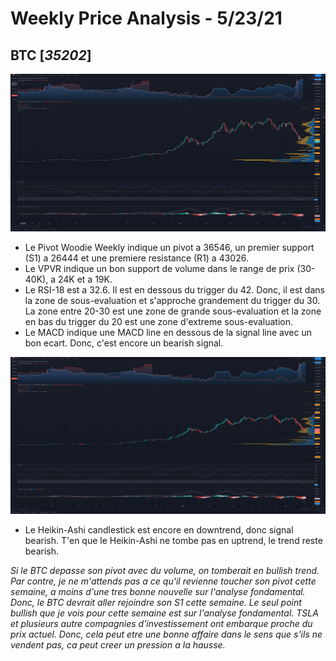 # Weekly Price Analysis - 5/23/21
## BTC [*35202*]

![BTC Chart](./images/Screenshot_20210523_165836.png "5/23/21")

+ Le Pivot Woodie Weekly indique un pivot a 36546, un premier support (S1) a 26444 et une premiere resistance (R1) a 43026.  
+ Le VPVR indique un bon support de volume dans le range de prix (30-40K), a 24K et a 19K.
+ Le RSI-18 est a 32.6. Il est en dessous du trigger du 42. Donc, il est dans la zone de sous-evaluation et s'approche grandement du trigger du 30. La zone entre 20-30 est une zone de grande sous-evaluation et la zone en bas du trigger du 20 est une zone d'extreme sous-evaluation.  
+ Le MACD indique une MACD line en dessous de la signal line avec un bon ecart. Donc, c'est encore un bearish signal.



![BTC Chart - Heikin-Ashi](./images/Screenshot_20210523_170030.png "5/23/21")

+ Le Heikin-Ashi candlestick est encore en downtrend, donc signal bearish. T'en que le Heikin-Ashi ne tombe pas en uptrend, le trend reste bearish.

*Si le BTC depasse son pivot avec du volume, on tomberait en bullish trend. Par contre, je ne m'attends pas a ce qu'il revienne toucher son pivot cette semaine, a moins d'une tres bonne nouvelle sur l'analyse fondamental. Donc, le BTC devrait aller rejoindre son S1 cette semaine. Le seul point bullish que je vois pour cette semaine est sur l'analyse fondamental. TSLA et plusieurs autre compagnies d'investissement ont embarque proche du prix actuel. Donc, cela peut etre une bonne affaire dans le sens que s'ils ne vendent pas, ca peut creer un pression a la hausse.*
